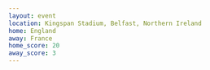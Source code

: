 ```yaml
---
layout: event
location: Kingspan Stadium, Belfast, Northern Ireland
home: England
away: France
home_score: 20
away_score: 3
---
```

